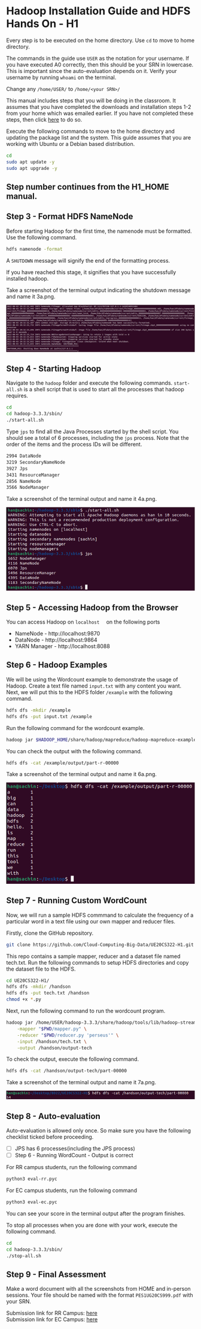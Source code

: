 # Hadoop Installation Guide and HDFS Hands On - H1

Every step is to be executed on the home directory. Use `cd` to move to home directory.

The commands in the guide use ```USER``` as the notation for your username. If you have executed A0 correctly, then this should be your SRN in lowercase. This is important since the auto-evaluation depends on it. Verify your username by running `whoami` on the terminal.

Change any `/home/USER/` to `/home/<your SRN>/`

This manual includes steps that you will be doing in the classroom. It assumes that you have completed the downloads and installation steps 1-2 from your home which was emailed earlier. If you have not completed these steps, then click [here](https://github.com/Cloud-Computing-Big-Data/UE20CS322-H1/blob/main/H1_HOME.md) to do so.

Execute the following commands to move to the home directory and updating the package list and the system. This guide assumes that you are working with Ubuntu or a Debian based distribution.
```bash
cd
sudo apt update -y
sudo apt upgrade -y
```

## Step number continues from the H1_HOME manual.

## Step 3 - Format HDFS NameNode

Before starting Hadoop for the first time, the namenode must be formatted. Use the following command.
```bash
hdfs namenode -format
```

A `SHUTDOWN` message will signify the end of the formatting process.

If you have reached this stage, it signifies that you have successfully installed hadoop.

Take a screenshot of the terminal output indicating the shutdown message and name it 3a.png.

![3a.png](screenshots/3a.png)

## Step 4 - Starting Hadoop

Navigate to the ```hadoop``` folder and execute the following commands. ``start-all.sh`` is a shell script that is used to start all the processes that hadoop requires.

```bash
cd
cd hadoop-3.3.3/sbin/
./start-all.sh
```

Type `jps` to find all the Java Processes started by the shell script. You should see a total of 6 processes, including the `jps` process. Note that the order of the items and the process IDs will be different.

```bash
2994 DataNode
3219 SecondaryNameNode
3927 Jps
3431 ResourceManager
2856 NameNode
3566 NodeManager
```

Take a screenshot of the terminal output and name it 4a.png.

![4a.png](screenshots/4a.png)

## Step 5 - Accessing Hadoop from the Browser
You can access Hadoop on ```localhost  ``` on the following ports
* NameNode - http://localhost:9870
* DataNode - http://localhost:9864
* YARN Manager - http://localhost:8088

## Step 6 - Hadoop Examples
We will be using the Wordcount example to demonstrate the usage of Hadoop.
Create a text file named ```input.txt``` with any content you want. Next, we will put this to the HDFS folder ```/example``` with the following command.
```bash
hdfs dfs -mkdir /example
hdfs dfs -put input.txt /example
```
Run the following command for the wordcount example.
```bash
hadoop jar $HADOOP_HOME/share/hadoop/mapreduce/hadoop-mapreduce-examples-3.3.3.jar wordcount /example/input.txt /example/output
```
You can check the output with the following command.
```bash
hdfs dfs -cat /example/output/part-r-00000
```

Take a screenshot of the terminal output and name it 6a.png.

![6a.png](screenshots/6a.png)


## Step 7 - Running Custom WordCount
Now, we will run a sample HDFS commmand to calculate the frequency of a particular word in a text file using our own mapper and reducer files.

Firstly, clone the GitHub repository.
```bash
git clone https://github.com/Cloud-Computing-Big-Data/UE20CS322-H1.git
```
This repo contains a sample mapper, reducer and a dataset file named tech.txt.
Run the following commands to setup HDFS directories and copy the dataset file to the HDFS.

```bash
cd UE20CS322-H1/
hdfs dfs -mkdir /handson
hdfs dfs -put tech.txt /handson
chmod +x *.py
```

Next, run the following command to run the wordcount program.

```bash
hadoop jar /home/USER/hadoop-3.3.3/share/hadoop/tools/lib/hadoop-streaming-3.3.3.jar \
    -mapper "$PWD/mapper.py" \
    -reducer "$PWD/reducer.py 'perseus'" \
    -input /handson/tech.txt \
    -output /handson/output-tech
```

To check the output, execute the following command.

```bash
hdfs dfs -cat /handson/output-tech/part-00000
```

Take a screenshot of the terminal output and name it 7a.png.

![7a.png](screenshots/7a.png)

## Step 8 - Auto-evaluation
Auto-evaluation is allowed only once. So make sure you have the following checklist ticked before proceeding.
* [ ] JPS has 6 processes(including the JPS process)
* [ ] Step 6 - Running WordCount - Output is correct

For RR campus students, run the following command
```bash
python3 eval-rr.pyc
```

For EC campus students, run the following command
```bash
python3 eval-ec.pyc
```

You can see your score in the terminal output after the program finishes.

To stop all processes when you are done with your work, execute the following command.

```bash
cd
cd hadoop-3.3.3/sbin/
./stop-all.sh
```

## Step 9 - Final Assessment
Make a word document with all the screenshots from HOME and in-person sessions.
Your file should be named with the format ```PES1UG20CS999.pdf``` with your SRN.

Submission link for RR Campus: [here](https://forms.gle/hiX1rheNnyxQgDMh6)<br>
Submission link for EC Campus: [here](https://forms.gle/AN2h3FDXSKjq4N6i9)